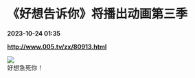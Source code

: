 # 《好想告诉你》将播出动画第三季

**2023-10-24 01:35**

**http://www.005.tv/zx/80913.html**

![](http://www.005.tv/uploads/pic/2023/9/1693826816731.jpg)  
好想急死你！